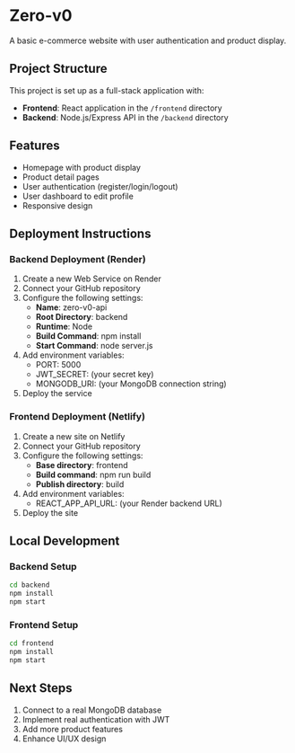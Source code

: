 # Zero-v0

A basic e-commerce website with user authentication and product display.

## Project Structure

This project is set up as a full-stack application with:

- **Frontend**: React application in the `/frontend` directory
- **Backend**: Node.js/Express API in the `/backend` directory

## Features

- Homepage with product display
- Product detail pages
- User authentication (register/login/logout)
- User dashboard to edit profile
- Responsive design

## Deployment Instructions

### Backend Deployment (Render)

1. Create a new Web Service on Render
2. Connect your GitHub repository
3. Configure the following settings:
   - **Name**: zero-v0-api
   - **Root Directory**: backend
   - **Runtime**: Node
   - **Build Command**: npm install
   - **Start Command**: node server.js
4. Add environment variables:
   - PORT: 5000
   - JWT_SECRET: (your secret key)
   - MONGODB_URI: (your MongoDB connection string)
5. Deploy the service

### Frontend Deployment (Netlify)

1. Create a new site on Netlify
2. Connect your GitHub repository
3. Configure the following settings:
   - **Base directory**: frontend
   - **Build command**: npm run build
   - **Publish directory**: build
4. Add environment variables:
   - REACT_APP_API_URL: (your Render backend URL)
5. Deploy the site

## Local Development

### Backend Setup

```bash
cd backend
npm install
npm start
```

### Frontend Setup

```bash
cd frontend
npm install
npm start
```

## Next Steps

1. Connect to a real MongoDB database
2. Implement real authentication with JWT
3. Add more product features
4. Enhance UI/UX design
